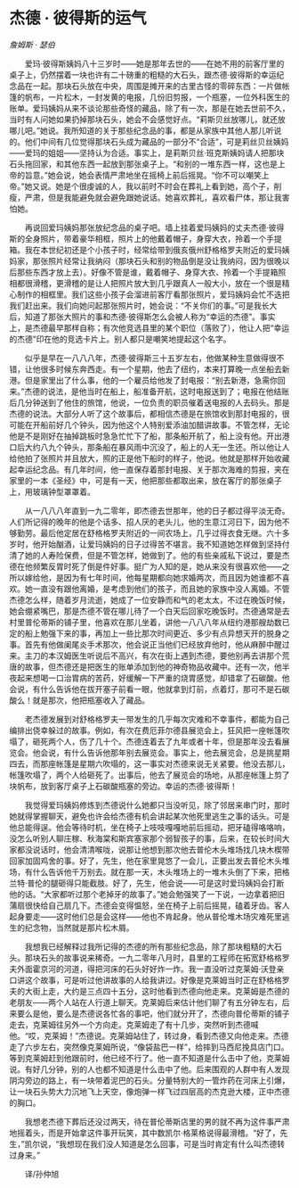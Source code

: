 # 杰德 · 彼得斯的运气

*詹姆斯 · 瑟伯*

　　爱玛·彼得斯姨妈八十三岁时——她是那年去世的——在她不用的前客厅里的桌子上，仍然摆着一块也许有二十磅重的粗糙的大石头，跟杰德·彼得斯的幸运纪念品在一起。那块石头放在中央，周围是摊开来的古里古怪的零碎东西：一片做帐篷的帆布，一片松木，一封发黄的电报，几份旧剪报，一个瓶塞，一位外科医生的账单。爱玛姨妈从来不谈论那些奇怪的藏品，除了有一次，那是在她去世前不久，当时有人问她如果扔掉那块石头，她会不会感觉好点。“莉斯贝丝放哪儿，就还放哪儿吧。”她说。我所知道的关于那些纪念品的事，都是从家族中其他人那儿听说的。他们中间有几位觉得那块石头成为藏品的一部分不“合适”，可是莉丝贝丝姨妈——爱玛的姐姐——坚持认为合适。事实上，是莉斯贝丝·班克斯姨妈请人把那块石头拖回家，和其他东西一起放到那张桌子上。“和别的一堆东西一样，这也是上帝的旨意。”她会说，她会表情严肃地坐在摇椅上前后摇晃。“你不可以嘲笑上帝。”她又说。她是个很虔诚的人，我以前时不时会在葬礼上看到她，高个子，削瘦，严肃，但是我能避免就会避免跟她说话。她喜欢葬礼，喜欢看尸体，那让我害怕她。

　　再说回爱玛姨妈那张放纪念品的桌子吧。墙上挂着爱玛姨妈的丈夫杰德·彼得斯的全身照片，带着豪华相框，照片上的他戴着帽子，身穿大衣，拎着一个手提箱。我在本世纪初还是个小孩子时，经常给带到俄亥俄州舒格格罗夫附近的爱玛姨妈家，那张照片经常让我纳闷（那块石头和别的物品倒是没让我纳闷，因为很晚以后那些东西才放上去）。好像不管是谁，戴着帽子、身穿大衣、拎着一个手提箱照相都很滑稽，更滑稽的是让人把照片放大到几乎跟真人一般大小，放在一个很是精心制作的相框里。我们这些小孩子会溜进前客厅看那张照片，爱玛姨妈会忙不迭把我们赶出来。我们向她问起那张照片时，她会说：“不关你们的事。”可是我长大后，知道了那张大照片的事和杰德·彼得斯怎么会被人称为“幸运的杰德”。事实上，是杰德最早那样自称；有次他竞选县里的某个职位（落败了），他让人把“幸运的杰德”印在他的竞选卡片上。别人都只是嘲笑地提起这个名字。

　　似乎是早在一八八八年，杰德·彼得斯三十五岁左右，他做某种生意做得很不错，让他很多时候东奔西走。有一个星期，他去了纽约，本来打算晚一点坐船去新港。但是家里出了什么事，他的一个雇员给他发了封电报：“别去新港，急需你回来。”杰德的说法，是他当时在船上，船准备开航，这时电报送到了；电报在他结账后几分钟送到了他住的旅馆，他说，一位负责的职员催着送电报的人去码头。那是杰德的说法。大部分人听了这个故事后，都相信杰德是在旅馆收到那封电报的，很可能在开船前好几个钟头，因为他这个人特别爱添油加醋讲故事。不管怎样，无论他是不是刚好在抽掉跳板时急急忙忙下了船，那条船开航了，船上没有他。开出港口后大约八九个钟头，那条船在暴风雨中沉没了，船上的人无一生还。所以他让人给他拍了张照片并且放大，照的正是他下船时的样子，他说。他就是那样开始收藏起幸运纪念品。有几年时间，他一直保存着那封电报、关于那次海难的剪报，夹在家里的一本《圣经》中，可是有一天，他把那些都取出来，放在客厅的那张桌子上，用玻璃钟型罩罩着。

　　从一八八八年直到一九二零年，即杰德去世那年，他的日子都过得平淡无奇。人们所记得的晚年的他是个话多、招人厌的老头儿，他的生意江河日下，因为他不够勤劳。最后他定居在舒格格罗夫附近的一间农场上，几乎过得衣食无继。六十多岁时，他开始酗酒，让爱玛姨妈的日子过得苦不堪言。我不知道她怎样做到坚持付清了她的人寿险保费，但是不管怎样，她做到了。他的有些亲戚私下说过，要是杰德在他频繁反胃时死了倒是件好事。挺广为人知的是，她从来没有很喜欢他——之所以嫁给他，是因为有七年时间，他每星期都向她求婚两次，而且因为她谁都不喜欢。她一直没有跟他离婚，是考虑到他们的孩子，而且她的家族中没人离婚。不管杰德怎么样，随着岁月流逝，她成了一位安静而和气的老太太，不过在晚饭时候，她会绷紧嘴巴，那是杰德不管在哪儿待了一个白天后回家吃晚饭时。杰德通常是去村里普伦蒂斯的铺子里，他喜欢在那儿坐着，讲他一八八八年从纽约港那艘劫数已定的船上勉强下来的事，再加上一些比那次时间更近、多少有点异想天开的脱身之事。首先有他做阑尾炎手术那次，他会说正当他们已经放弃他时，他从麻醉中醒过来。主刀的本汉姆医生听说后不高兴，有次在街上遇到杰德，要他别再去讲那个荒唐的故事，但杰德还是把医生的账单添加到他的神奇物品收藏中。还有一次，他半夜起来想喝一口治胃病的苦药，好缓解一下严重的烧胃感觉，却错拿了石碳酸。他会说，有什么告诉他在拔开塞子前看一眼，他就拿到灯前，点着灯，那可不是石碳酸么！就是那次，他把瓶塞收入了藏品。

　　老杰德发展到对舒格格罗夫一带发生的几乎每次灾难和不幸事件，都能为自己编排出侥幸躲过的故事。例如，有次在费厄菲尔德县展览会上，狂风把一座帐篷吹塌了，砸死两个人，伤了几十个。杰德连着去了九年或者十年，但是那年没去看展览会。他会说，有什么告诉他那年别去展览会。事实上，他去展览会，总是挑星期四去，而那座帐篷是星期六吹塌的，这一事实对杰德来说无关紧要。他没去那儿，帐篷吹塌了，两个人给砸死了。出事后，他去了展览会的场地，从那座帐篷上剪了块帆布，放到客厅桌子上石碳酸瓶塞的旁边。幸运的杰德·彼得斯！

　　我觉得爱玛姨妈修炼到杰德说什么她都只当没听见，除了邻居来串门时，那时她就得掌握聊天，避免也许会给杰德有机会讲起某次他死里逃生之事的话头。可是他总能得逞。他会等待时机，坐在椅子上吱吱嘎嘎地前后摇动，把牙磕得咯咯响，没怎么听别人聊庄稼、秋海棠和斯宾塞家那个弱智孩子的事，后来，在较长时间大家都没说话时，他会清清喉咙，说那让他想到那次他去普伦木头堆场找几块木楔带回家加固鸡舍的事。好了，先生，他在家里晃悠了一会儿，正要出发去普伦木头堆场，有什么告诉他千万别去。就在那一天，木头堆场上的一堆木头倒了下来，把格兰特·普伦的腿砸得只能截肢。好了，先生，他会说——可是这时爱玛姨妈会打断他的话。“大家都听过那个老掉牙的故事了。”她会勉强笑了一下说，一边拿着把旧蒲扇很快给自己扇几下。杰德会变得愠怒，坐在椅子上前后摇晃，磕着牙齿。客人起身要走——这时他们总是会这样——他也不肯起身。他从普伦堆木场灾难死里逃生的纪念物，当然就是那片松木屑。

　　我想我已经解释过我所记得的杰德的所有那些纪念品，除了那块粗糙的大石头。那块石头的故事说来稀奇。一九二零年八月时，县里的工程师在拓宽舒格格罗夫外面霍京河的河道，得把河床的石头好好炸一炸。我一直没听过克莱姆·沃登亲口讲这个故事，可是听过他讲故事的人给我讲过。好像是克莱姆当时正在舒格格罗夫的大街上走，大约是三点四十五分，这时他看到杰德向他走来。克莱姆是杰德的老朋友——两个人站在人行道上聊天。克莱姆后来估计他们聊了有五分钟左右，后来要么是他，要么是杰德说各忙各的事吧，他们就分开了，杰德向普伦蒂斯的铺子走去，克莱姆往另外一个方向走。克莱姆走了有十几步，突然听到杰德喊他。“哎，克莱姆！”杰德说。克莱姆站住了，转过身，看到杰德又向他走来。杰德走了六步左右，突然像克莱姆所说，“像袋盐巴一样”，给摔到马西尼挽具店门口。等到克莱姆赶到他跟前时，他已经不行了。他一直不知道是什么击中了他，克莱姆说。有好几分钟，别的人也都不知道是什么击中了他。后来围观的人群中有人发现阴沟旁边的路上，有一块带着泥巴的石头。分量特别大的一管炸药在河床上引爆，让一块石头势大力沉地飞上天空，像炮弹一样飞过四层高的杰克逊大楼，正中杰德的胸口。

　　我想老杰德下葬后还没过两天，待在普伦蒂斯店里的男的就不再为这件事严肃地摇着头，而是开始拿这件事开玩笑，其中数凯尔·格莱格说得最滑稽。“好了，先生，”凯尔说，“我想现在我们没人知道是怎么回事，可是当时肯定有什么叫杰德转过身来。”

　　译/孙仲旭